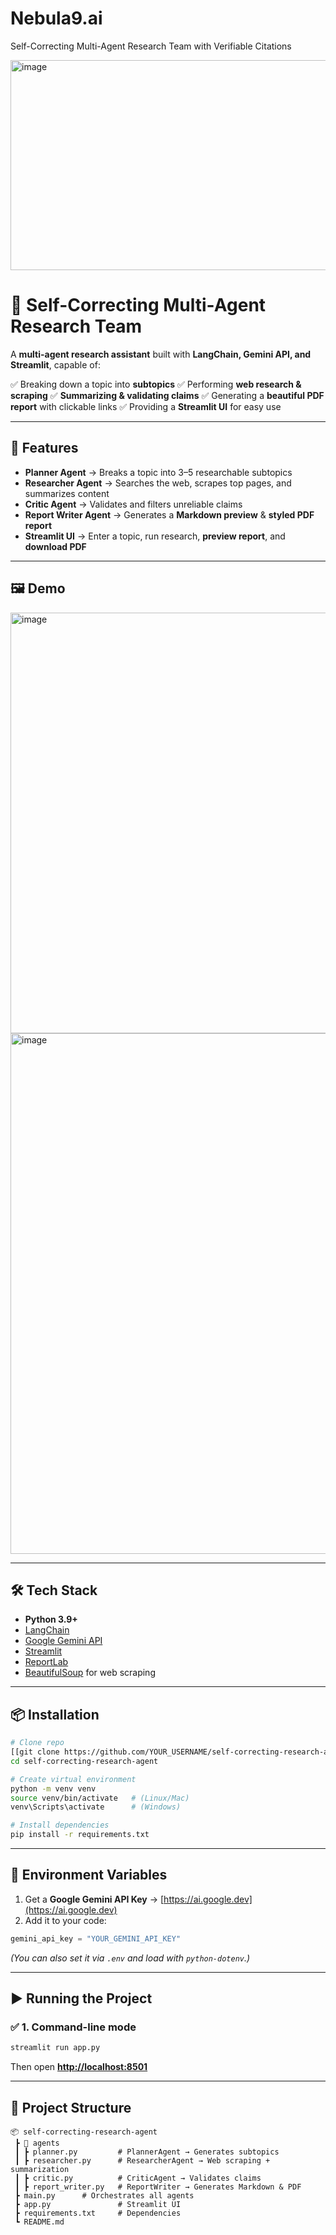 # Nebula9.ai
Self-Correcting Multi-Agent Research Team with Verifiable Citations


<img width="1867" height="336" alt="image" src="https://github.com/user-attachments/assets/23b73922-16cf-418f-b95e-83d3dd0fda5f" />

# 🤖 Self-Correcting Multi-Agent Research Team

A **multi-agent research assistant** built with **LangChain, Gemini API, and Streamlit**, capable of:

✅ Breaking down a topic into **subtopics**
✅ Performing **web research & scraping**
✅ **Summarizing & validating claims**
✅ Generating a **beautiful PDF report** with clickable links
✅ Providing a **Streamlit UI** for easy use

---

## 🚀 Features

* **Planner Agent** → Breaks a topic into 3–5 researchable subtopics
* **Researcher Agent** → Searches the web, scrapes top pages, and summarizes content
* **Critic Agent** → Validates and filters unreliable claims
* **Report Writer Agent** → Generates a **Markdown preview** & **styled PDF report**
* **Streamlit UI** → Enter a topic, run research, **preview report**, and **download PDF**

---

## 🖼️ Demo

<img width="1811" height="673" alt="image" src="https://github.com/user-attachments/assets/026e914c-d589-47f9-ac67-da0c1365d121" />
<img width="1179" height="833" alt="image" src="https://github.com/user-attachments/assets/c4fb0f44-2900-42a2-864e-ba78309c6b73" />



---

## 🛠️ Tech Stack

* **Python 3.9+**
* [LangChain](https://www.langchain.com/)
* [Google Gemini API](https://ai.google.dev/)
* [Streamlit](https://streamlit.io/)
* [ReportLab](https://pypi.org/project/reportlab/)
* [BeautifulSoup](https://www.crummy.com/software/BeautifulSoup/) for web scraping

---

## 📦 Installation

```bash
# Clone repo
[[git clone https://github.com/YOUR_USERNAME/self-correcting-research-agent.git](https://github.com/Nirbhay2410/Nebula9.ai.git)](https://github.com/Nirbhay2410/Nebula9.ai.git)
cd self-correcting-research-agent

# Create virtual environment
python -m venv venv
source venv/bin/activate   # (Linux/Mac)
venv\Scripts\activate      # (Windows)

# Install dependencies
pip install -r requirements.txt
```

---

## 🔑 Environment Variables

1. Get a **Google Gemini API Key** → [https://ai.google.dev](https://ai.google.dev)
2. Add it to your code:

```python
gemini_api_key = "YOUR_GEMINI_API_KEY"
```

*(You can also set it via `.env` and load with `python-dotenv`.)*

---

## ▶️ Running the Project

### ✅ 1. Command-line mode

```bash
streamlit run app.py
```

Then open **[http://localhost:8501](http://localhost:8501)**

---

## 📂 Project Structure

```
📦 self-correcting-research-agent
 ┣ 📂 agents
 ┃ ┣ planner.py         # PlannerAgent → Generates subtopics
 ┃ ┣ researcher.py      # ResearcherAgent → Web scraping + summarization
 ┃ ┣ critic.py          # CriticAgent → Validates claims
 ┃ ┣ report_writer.py   # ReportWriter → Generates Markdown & PDF
 ┣ main.py      # Orchestrates all agents
 ┣ app.py               # Streamlit UI
 ┣ requirements.txt     # Dependencies
 ┗ README.md

